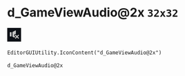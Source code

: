# d_GameViewAudio@2x `32x32`
<img src="/img/d_GameViewAudio@2x.png" width=32 height=32>

``` CSharp
EditorGUIUtility.IconContent("d_GameViewAudio@2x")
```
```
d_GameViewAudio@2x
```
